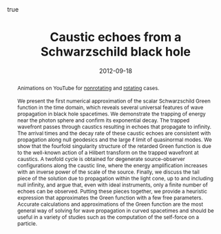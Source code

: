---
# Documentation: https://wowchemy.com/docs/managing-content/

title: Caustic echoes from a Schwarzschild black hole
subtitle: ''
summary: ''
authors:
- Anıl Zenginoğlu
- Chad R Galley
tags: []
categories: []
date: '2012-09-18'
lastmod: 2021-05-25T22:33:14-04:00
featured: true
draft: false
math: true

# Featured image
# To use, add an image named `featured.jpg/png` to your page's folder.
# Focal points: Smart, Center, TopLeft, Top, TopRight, Left, Right, BottomLeft, Bottom, BottomRight.
image:
  caption: 'Caustic echo #4 at $t=71M$'
  focal_point: ''
  preview_only: false

# Projects (optional).
#   Associate this post with one or more of your projects.
#   Simply enter your project's folder or file name without extension.
#   E.g. `projects = ["internal-project"]` references `content/project/deep-learning/index.md`.
#   Otherwise, set `projects = []`.
projects: []
publishDate: '2021-05-26T02:33:14.217079Z'
publication_types:
- '2'
abstract: Animations on YouTube for [nonrotating](https://www.youtube.com/watch?v=Pe8sRjqtldQ) and [rotating](https://www.youtube.com/watch?v=iEA31IL1mFI) cases. <br><br> We present the first numerical approximation of the scalar Schwarzschild Green function in the time domain, which reveals several universal features of wave propagation in black hole spacetimes. We demonstrate the trapping of energy near the photon sphere and confirm its exponential decay. The trapped wavefront passes through caustics resulting in echoes that propagate to infinity. The arrival times and the decay rate of these caustic echoes are consistent with propagation along null geodesics and the large $\ell$ limit of quasinormal modes. We show that the fourfold singularity structure of the retarded Green function is due to the well-known action of a Hilbert transform on the trapped wavefront at caustics. A twofold cycle is obtained for degenerate source-observer configurations along the caustic line, where the energy amplification increases with an inverse power of the scale of the source. Finally, we discuss the tail piece of the solution due to propagation within the light cone, up to and including null infinity, and argue that, even with ideal instruments, only a finite number of echoes can be observed. Putting these pieces together, we provide a heuristic expression that approximates the Green function with a few free parameters. Accurate calculations and approximations of the Green function are the most general way of solving for wave propagation in curved spacetimes and should be useful in a variety of studies such as the computation of the self-force on a particle.
publication: '*Physical Review D*'
url_pdf: https://arxiv.org/pdf/1206.1109
links:
  - name: Journal
    url: https://journals.aps.org/prd/abstract/10.1103/PhysRevD.86.064030
---